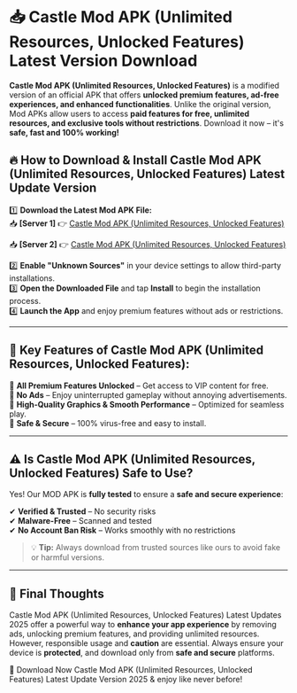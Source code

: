 # 📥 Castle Mod APK (Unlimited Resources, Unlocked Features) Latest Version Download

**Castle Mod APK (Unlimited Resources, Unlocked Features)** is a modified version of an official APK that offers **unlocked premium features, ad-free experiences, and enhanced functionalities**. Unlike the original version, Mod APKs allow users to access **paid features for free, unlimited resources, and exclusive tools without restrictions**. Download it now – it's **safe, fast and 100% working!**

## 🔥 **How to Download & Install Castle Mod APK (Unlimited Resources, Unlocked Features) Latest Update Version**

1️⃣ **Download the Latest Mod APK File:**  
📥 **[Server 1]** 👉 [Castle Mod APK (Unlimited Resources, Unlocked Features)](https://hapymods.com?title=Castle+Mod+APK+(Unlimited+Resources,+Unlocked+Features))

📥 **[Server 2]** 👉 [Castle Mod APK (Unlimited Resources, Unlocked Features)](https://hapymods.com?title=Castle+Mod+APK+(Unlimited+Resources,+Unlocked+Features))

2️⃣ **Enable "Unknown Sources"** in your device settings to allow third-party installations.  
3️⃣ **Open the Downloaded File** and tap **Install** to begin the installation process.  
4️⃣ **Launch the App** and enjoy premium features without ads or restrictions.

---

## 🌟 **Key Features of Castle Mod APK (Unlimited Resources, Unlocked Features):**
 
🔽 **All Premium Features Unlocked** – Get access to VIP content for free.  
🔽 **No Ads** – Enjoy uninterrupted gameplay without annoying advertisements.  
🔽 **High-Quality Graphics & Smooth Performance** – Optimized for seamless play.  
🔽 **Safe & Secure** – 100% virus-free and easy to install.  

---

## ⚠️ **Is Castle Mod APK (Unlimited Resources, Unlocked Features) Safe to Use?**

Yes! Our MOD APK is **fully tested** to ensure a **safe and secure experience**:

✔ **Verified & Trusted** – No security risks  
✔ **Malware-Free** – Scanned and tested  
✔ **No Account Ban Risk** – Works smoothly with no restrictions

> 💡 **Tip:** Always download from trusted sources like ours to avoid fake or harmful versions.

---

## 📌 **Final Thoughts**
 
Castle Mod APK (Unlimited Resources, Unlocked Features) Latest Updates 2025 offer a powerful way to **enhance your app experience** by removing ads, unlocking premium features, and providing unlimited resources. However, responsible usage and **caution** are essential. Always ensure your device is **protected**, and download only from **safe and secure** platforms.  

🔽 Download Now Castle Mod APK (Unlimited Resources, Unlocked Features) Latest Update Version 2025 & enjoy like never before!